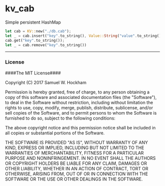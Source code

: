 kv_cab
========

Simple persistent HashMap

```rust
let cab = KV::new("./db.cab");
let _ = cab.insert("key".to_string(), Value::String("value".to_string()));
cab.get("key".to_string());
let _ = cab.remove("key".to_string())
```








----

### License ###

####The MIT License####

Copyright (C) 2017 Samuel W. Hockham

Permission is hereby granted, free of charge, to any person obtaining a copy of this software and associated documentation files (the "Software"), to deal in the Software without restriction, including without limitation the rights to use, copy, modify, merge, publish, distribute, sublicense, and/or sell copies of the Software, and to permit persons to whom the Software is furnished to do so, subject to the following conditions:

The above copyright notice and this permission notice shall be included in all copies or substantial portions of the Software.

THE SOFTWARE IS PROVIDED "AS IS", WITHOUT WARRANTY OF ANY KIND, EXPRESS OR IMPLIED, INCLUDING BUT NOT LIMITED TO THE WARRANTIES OF MERCHANTABILITY, FITNESS FOR A PARTICULAR PURPOSE AND NONINFRINGEMENT. IN NO EVENT SHALL THE AUTHORS OR COPYRIGHT HOLDERS BE LIABLE FOR ANY CLAIM, DAMAGES OR OTHER LIABILITY, WHETHER IN AN ACTION OF CONTRACT, TORT OR OTHERWISE, ARISING FROM, OUT OF OR IN CONNECTION WITH THE SOFTWARE OR THE USE OR OTHER DEALINGS IN THE SOFTWARE.

